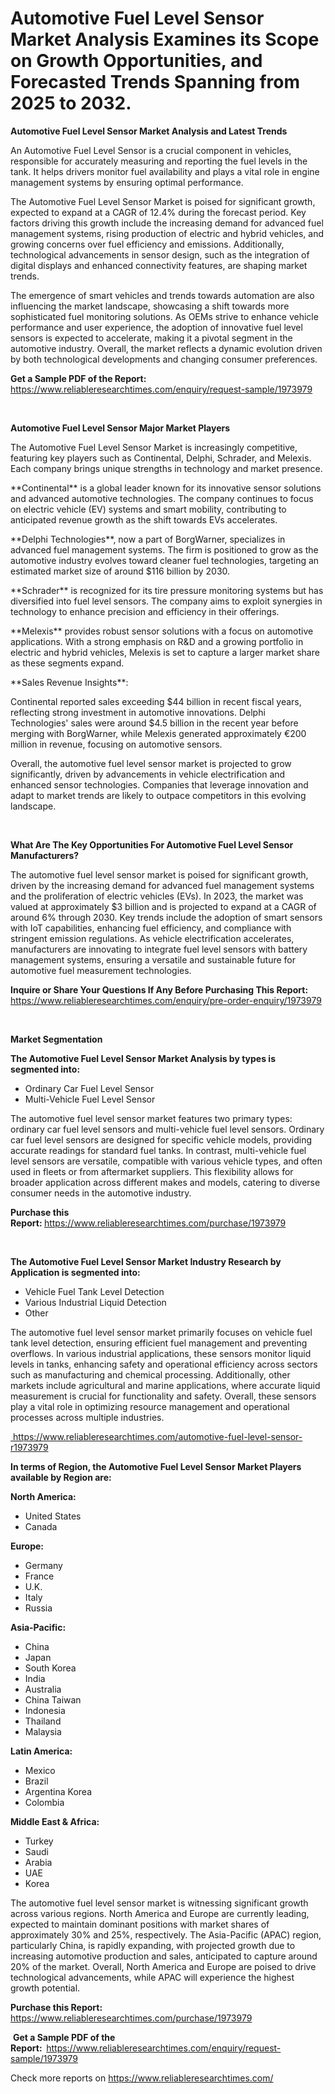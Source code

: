 <p><h1>Automotive Fuel Level Sensor Market Analysis Examines its Scope on Growth Opportunities, and Forecasted Trends Spanning from 2025 to 2032.</h1></p><p><strong>Automotive Fuel Level Sensor Market Analysis and Latest Trends</strong></p>
<p><p>An Automotive Fuel Level Sensor is a crucial component in vehicles, responsible for accurately measuring and reporting the fuel levels in the tank. It helps drivers monitor fuel availability and plays a vital role in engine management systems by ensuring optimal performance. </p><p>The Automotive Fuel Level Sensor Market is poised for significant growth, expected to expand at a CAGR of 12.4% during the forecast period. Key factors driving this growth include the increasing demand for advanced fuel management systems, rising production of electric and hybrid vehicles, and growing concerns over fuel efficiency and emissions. Additionally, technological advancements in sensor design, such as the integration of digital displays and enhanced connectivity features, are shaping market trends. </p><p>The emergence of smart vehicles and trends towards automation are also influencing the market landscape, showcasing a shift towards more sophisticated fuel monitoring solutions. As OEMs strive to enhance vehicle performance and user experience, the adoption of innovative fuel level sensors is expected to accelerate, making it a pivotal segment in the automotive industry. Overall, the market reflects a dynamic evolution driven by both technological developments and changing consumer preferences.</p></p>
<p><strong>Get a Sample PDF of the Report:&nbsp;</strong> <a href="https://www.reliableresearchtimes.com/enquiry/request-sample/1973979?utm_campaign=2774&utm_medium=2&utm_source=Github&utm_content=ia&utm_term=30032025&utm_id=automotive-fuel-level-sensor">https://www.reliableresearchtimes.com/enquiry/request-sample/1973979</a></p>
<p>&nbsp;</p>
<p><strong>Automotive Fuel Level Sensor Major Market Players</strong></p>
<p><p>The Automotive Fuel Level Sensor Market is increasingly competitive, featuring key players such as Continental, Delphi, Schrader, and Melexis. Each company brings unique strengths in technology and market presence.</p><p>**Continental** is a global leader known for its innovative sensor solutions and advanced automotive technologies. The company continues to focus on electric vehicle (EV) systems and smart mobility, contributing to anticipated revenue growth as the shift towards EVs accelerates.</p><p>**Delphi Technologies**, now a part of BorgWarner, specializes in advanced fuel management systems. The firm is positioned to grow as the automotive industry evolves toward cleaner fuel technologies, targeting an estimated market size of around $116 billion by 2030.</p><p>**Schrader** is recognized for its tire pressure monitoring systems but has diversified into fuel level sensors. The company aims to exploit synergies in technology to enhance precision and efficiency in their offerings.</p><p>**Melexis** provides robust sensor solutions with a focus on automotive applications. With a strong emphasis on R&D and a growing portfolio in electric and hybrid vehicles, Melexis is set to capture a larger market share as these segments expand.</p><p>**Sales Revenue Insights**:  </p><p>Continental reported sales exceeding $44 billion in recent fiscal years, reflecting strong investment in automotive innovations. Delphi Technologies' sales were around $4.5 billion in the recent year before merging with BorgWarner, while Melexis generated approximately €200 million in revenue, focusing on automotive sensors.</p><p>Overall, the automotive fuel level sensor market is projected to grow significantly, driven by advancements in vehicle electrification and enhanced sensor technologies. Companies that leverage innovation and adapt to market trends are likely to outpace competitors in this evolving landscape.</p></p>
<p>&nbsp;</p>
<p><strong>What Are The Key Opportunities For Automotive Fuel Level Sensor Manufacturers?</strong></p>
<p><p>The automotive fuel level sensor market is poised for significant growth, driven by the increasing demand for advanced fuel management systems and the proliferation of electric vehicles (EVs). In 2023, the market was valued at approximately $3 billion and is projected to expand at a CAGR of around 6% through 2030. Key trends include the adoption of smart sensors with IoT capabilities, enhancing fuel efficiency, and compliance with stringent emission regulations. As vehicle electrification accelerates, manufacturers are innovating to integrate fuel level sensors with battery management systems, ensuring a versatile and sustainable future for automotive fuel measurement technologies.</p></p>
<p><strong>Inquire or Share Your Questions If Any Before Purchasing This Report:</strong> <a href="https://www.reliableresearchtimes.com/enquiry/pre-order-enquiry/1973979?utm_campaign=2774&utm_medium=2&utm_source=Github&utm_content=ia&utm_term=30032025&utm_id=automotive-fuel-level-sensor">https://www.reliableresearchtimes.com/enquiry/pre-order-enquiry/1973979</a></p>
<p>&nbsp;</p>
<p><strong>Market Segmentation</strong></p>
<p><strong>The Automotive Fuel Level Sensor Market Analysis by types is segmented into:</strong></p>
<p><ul><li>Ordinary Car Fuel Level Sensor</li><li>Multi-Vehicle Fuel Level Sensor</li></ul></p>
<p><p>The automotive fuel level sensor market features two primary types: ordinary car fuel level sensors and multi-vehicle fuel level sensors. Ordinary car fuel level sensors are designed for specific vehicle models, providing accurate readings for standard fuel tanks. In contrast, multi-vehicle fuel level sensors are versatile, compatible with various vehicle types, and often used in fleets or from aftermarket suppliers. This flexibility allows for broader application across different makes and models, catering to diverse consumer needs in the automotive industry.</p></p>
<p><strong>Purchase this Report:&nbsp;</strong><a href="https://www.reliableresearchtimes.com/purchase/1973979?utm_campaign=2774&utm_medium=2&utm_source=Github&utm_content=ia&utm_term=30032025&utm_id=automotive-fuel-level-sensor">https://www.reliableresearchtimes.com/purchase/1973979</a></p>
<p>&nbsp;</p>
<p><strong>The Automotive Fuel Level Sensor Market Industry Research by Application is segmented into:</strong></p>
<p><ul><li>Vehicle Fuel Tank Level Detection</li><li>Various Industrial Liquid Detection</li><li>Other</li></ul></p>
<p><p>The automotive fuel level sensor market primarily focuses on vehicle fuel tank level detection, ensuring efficient fuel management and preventing overflows. In various industrial applications, these sensors monitor liquid levels in tanks, enhancing safety and operational efficiency across sectors such as manufacturing and chemical processing. Additionally, other markets include agricultural and marine applications, where accurate liquid measurement is crucial for functionality and safety. Overall, these sensors play a vital role in optimizing resource management and operational processes across multiple industries.</p></p>
<p><a href="https://www.reliableresearchtimes.com/automotive-fuel-level-sensor-r1973979?utm_campaign=2774&utm_medium=2&utm_source=Github&utm_content=ia&utm_term=30032025&utm_id=automotive-fuel-level-sensor">&nbsp;https://www.reliableresearchtimes.com/automotive-fuel-level-sensor-r1973979</a></p>
<p><strong>In terms of Region, the Automotive Fuel Level Sensor Market Players available by Region are:</strong></p>
<p>
    <p> <strong> North America: </strong>
        <ul>
            <li>United States</li>
            <li>Canada</li>
        </ul>
        </p> 
    <p> <strong> Europe: </strong>
        <ul>
            <li>Germany</li>
            <li>France</li>
            <li>U.K.</li>
            <li>Italy</li>
            <li>Russia</li>
        </ul>
        </p> 
    <p> <strong> Asia-Pacific: </strong>
        <ul>
            <li>China</li>
            <li>Japan</li>
            <li>South Korea</li>
            <li>India</li>
            <li>Australia</li>
            <li>China Taiwan</li>
            <li>Indonesia</li>
            <li>Thailand</li>
            <li>Malaysia</li>
        </ul>
        </p> 
    <p> <strong> Latin America: </strong>
        <ul>
            <li>Mexico</li>
            <li>Brazil</li>
            <li>Argentina Korea</li>
            <li>Colombia</li>
        </ul>
        </p> 
    <p> <strong> Middle East & Africa: </strong>
        <ul>
            <li>Turkey</li>
            <li>Saudi</li>
            <li>Arabia</li>
            <li>UAE</li>
            <li>Korea</li>
        </ul>
    </p>
    </p>
<p><p>The automotive fuel level sensor market is witnessing significant growth across various regions. North America and Europe are currently leading, expected to maintain dominant positions with market shares of approximately 30% and 25%, respectively. The Asia-Pacific (APAC) region, particularly China, is rapidly expanding, with projected growth due to increasing automotive production and sales, anticipated to capture around 20% of the market. Overall, North America and Europe are poised to drive technological advancements, while APAC will experience the highest growth potential.</p></p>
<p><strong>Purchase this Report: </strong><a href="https://www.reliableresearchtimes.com/purchase/1973979?utm_campaign=2774&utm_medium=2&utm_source=Github&utm_content=ia&utm_term=30032025&utm_id=automotive-fuel-level-sensor">https://www.reliableresearchtimes.com/purchase/1973979</a></p>
<p>&nbsp;<strong>Get a Sample PDF of the Report:&nbsp;&nbsp;</strong><a href="https://www.reliableresearchtimes.com/enquiry/request-sample/1973979?utm_campaign=2774&utm_medium=2&utm_source=Github&utm_content=ia&utm_term=30032025&utm_id=automotive-fuel-level-sensor">https://www.reliableresearchtimes.com/enquiry/request-sample/1973979</a></p>
<p><strong></strong></p>
<p>Check more reports on <a href="https://www.reliableresearchtimes.com/?utm_campaign=2774&utm_medium=2&utm_source=Github&utm_content=ia&utm_term=30032025&utm_id=automotive-fuel-level-sensor">https://www.reliableresearchtimes.com/</a></p>
